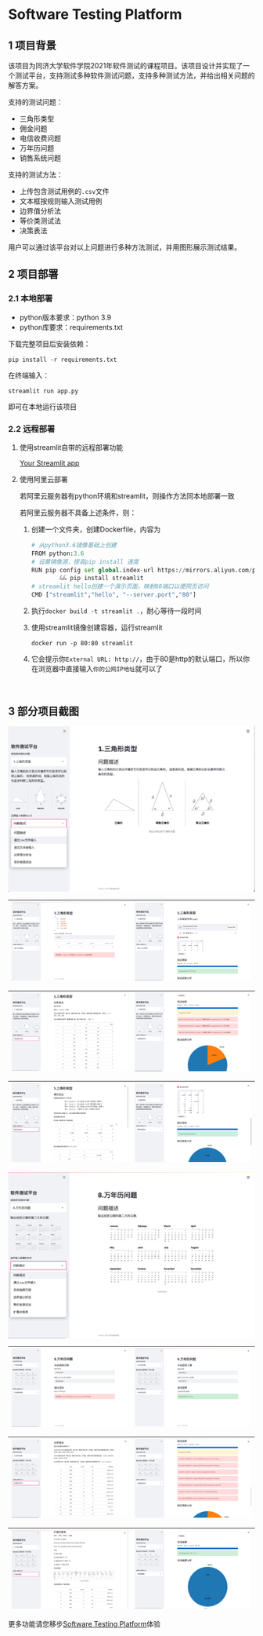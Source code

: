 # Software Testing Platform

## 1 项目背景

该项目为同济大学软件学院2021年软件测试的课程项目。该项目设计并实现了一个测试平台，支持测试多种软件测试问题，支持多种测试方法，并给出相关问题的解答方案。

支持的测试问题：

- 三角形类型
- 佣金问题
- 电信收费问题
- 万年历问题
- 销售系统问题

支持的测试方法：

- 上传包含测试用例的`.csv`文件
- 文本框按规则输入测试用例
- 边界值分析法
- 等价类测试法
- 决策表法

用户可以通过该平台对以上问题进行多种方法测试，并用图形展示测试结果。



## 2 项目部署

### 2.1 本地部署

- python版本要求：python 3.9
- python库要求：requirements.txt

下载完整项目后安装依赖：

```
pip install -r requirements.txt
```

在终端输入：


```
streamlit run app.py
```

即可在本地运行该项目

### 2.2 远程部署

1. 使用streamlit自带的远程部署功能

   [Your Streamlit app](https://share.streamlit.io/)

2. 使用阿里云部署

   若阿里云服务器有python环境和streamlit，则操作方法同本地部署一致

   若阿里云服务器不具备上述条件，则：

   1. 创建一个文件夹，创建Dockerfile，内容为

      ```PYTHON
      # 从python3.6镜像基础上创建
      FROM python:3.6
      # 设置镜像源，提高pip install 速度
      RUN pip config set global.index-url https://mirrors.aliyun.com/pypi/simple/ \
              && pip install streamlit
      # streamlit hello创建一个演示页面，映射80端口以便网页访问
      CMD ["streamlit","hello", "--server.port","80"]
      ```

   2. 执行`docker build -t streamlit .`，耐心等待一段时间

   3. 使用streamlit镜像创建容器，运行streamlit

      ```
      docker run -p 80:80 streamlit
      ```

   4. 它会提示你`External URL: http://`，由于80是http的默认端口，所以你在浏览器中直接输入`你的公网IP地址`就可以了

​		

## 3 部分项目截图

![image-20230316002749201](README.assets/image-20230316002749201.png)

| ![image-20230316002844447](README.assets/image-20230316002844447.png) | ![image-20230316003032870](README.assets/image-20230316003032870.png) |
| ------------------------------------------------------------ | ------------------------------------------------------------ |

| ![image-20230316002915643](README.assets/image-20230316002915643.png) | ![image-20230316002932565](README.assets/image-20230316002932565.png) |
| ------------------------------------------------------------ | ------------------------------------------------------------ |

| ![image-20230316003055832](README.assets/image-20230316003055832.png) | ![image-20230316003111516](README.assets/image-20230316003111516.png) |
| ------------------------------------------------------------ | ------------------------------------------------------------ |



![image-20230316003201232](README.assets/image-20230316003201232.png)

| ![image-20230316003256848](README.assets/image-20230316003256848.png) | ![image-20230316003307894](README.assets/image-20230316003307894.png) |
| ------------------------------------------------------------ | ------------------------------------------------------------ |

| ![image-20230316003326682](README.assets/image-20230316003326682.png) | ![image-20230316003349063](README.assets/image-20230316003349063.png) |
| ------------------------------------------------------------ | ------------------------------------------------------------ |

| ![image-20230316003410007](README.assets/image-20230316003410007.png) | ![image-20230316003428616](README.assets/image-20230316003428616.png) |
| ------------------------------------------------------------ | ------------------------------------------------------------ |

更多功能请您移步[Software Testing Platform](http://192.168.31.226:8501/)体验
